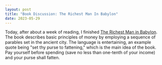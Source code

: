 ```yaml
---
layout: post
title: "Book Discussion: The Richest Man In Babylon"
date: 2023-05-29
---
```


Today, after about a week of reading, I finished [The Richest Man in Babylon](https://www.google.com/books/edition/The_Richest_Man_in_Babylon/5MeNDwAAQBAJ?hl=en&gbpv=0). The book describes basic principles of money by employing a sequence of parables set in the ancient city. The language is entertaining, an example quote being "set thy purse to fattening," which is the main idea of the book. Pay yourself before spending (save no less than one-tenth of your income) and your purse shall fatten.
